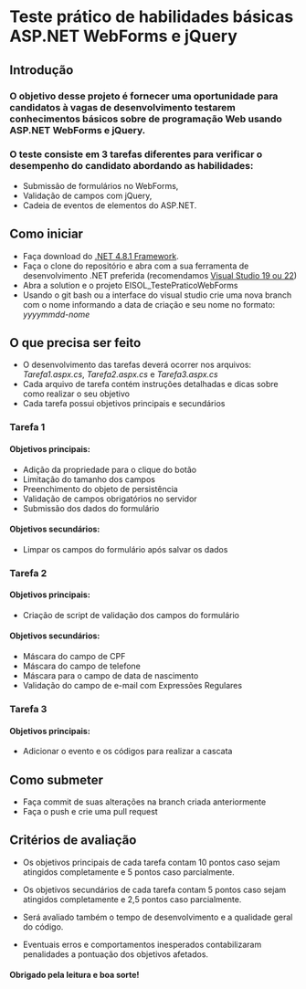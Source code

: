 # Teste prático de habilidades básicas ASP.NET WebForms e jQuery

## Introdução

### O objetivo desse projeto é fornecer uma oportunidade para candidatos à vagas de desenvolvimento testarem conhecimentos básicos sobre de programação Web usando ASP.NET WebForms e jQuery.

### O teste consiste em 3 tarefas diferentes para verificar o desempenho do candidato abordando as habilidades: 
- Submissão de formulários no WebForms,
- Validação de campos com jQuery,
- Cadeia de eventos de elementos do ASP.NET.

## Como iniciar

- Faça download do [.NET 4.8.1 Framework](https://dotnet.microsoft.com/pt-br/download/dotnet-framework/net481).
- Faça o clone do repositório e abra com a sua ferramenta de desenvolvimento .NET preferida (recomendamos [Visual Studio 19 ou 22](https://visualstudio.microsoft.com/pt-br/vs/community/))
- Abra a solution e o projeto EISOL_TestePraticoWebForms
- Usando o git bash ou a interface do visual studio crie uma nova branch com o nome informando a data de criação e seu nome no formato: *yyyymmdd-nome*

##  O que precisa ser feito

- O desenvolvimento das tarefas deverá ocorrer nos arquivos: *Tarefa1.aspx.cs*, *Tarefa2.aspx.cs* e *Tarefa3.aspx.cs*
- Cada arquivo de tarefa contém instruções detalhadas e dicas sobre como realizar o seu objetivo
- Cada tarefa possui objetivos principais e secundários
### Tarefa 1
#### Objetivos principais:
- Adição da propriedade para o clique do botão
- Limitação do tamanho dos campos
- Preenchimento do objeto de persistência
- Validação de campos obrigatórios no servidor
- Submissão dos dados do formulário

#### Objetivos secundários:
- Limpar os campos do formulário após salvar os dados

### Tarefa 2
#### Objetivos principais:
- Criação de script de validação dos campos do formulário
#### Objetivos secundários:
- Máscara do campo de CPF
- Máscara do campo de telefone
- Máscara para o campo de data de nascimento
- Validação do campo de e-mail com Expressões Regulares

### Tarefa 3
#### Objetivos principais:
- Adicionar o evento e os códigos para realizar a cascata

## Como submeter
- Faça commit de suas alterações na branch criada anteriormente
- Faça o push e crie uma pull request

## Critérios de avaliação

- Os objetivos principais de cada tarefa contam 10 pontos caso sejam atingidos completamente e 5 pontos caso parcialmente.

- Os objetivos secundários de cada tarefa contam 5 pontos caso sejam atingidos completamente e 2,5 pontos caso parcialmente.

- Será avaliado também o tempo de desenvolvimento e a qualidade geral do código.

- Eventuais erros e comportamentos inesperados contabilizaram penalidades a pontuação dos objetivos afetados.


#### Obrigado pela leitura e boa sorte!
